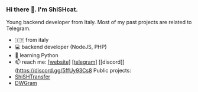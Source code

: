 ### Hi there 👋. I'm ShiSHcat.
Young backend developer from Italy. Most of my past projects are related to Telegram.
- 🇮🇹 from italy
- 💻 backend developer (NodeJS, PHP)
- 🐍 learning Python
- 📫 reach me: [\[website\]](https://shish.cat) [\[telegram\]](https://t.me/shishcat) [\[discord\]](https://discord.gg/5ffUy93Cs8
Public projects: 
- [ShiSHTransfer](https://github.com/shishcat/ShiSHTransfer)
- [DWGram](https://github.com/ShiSHcat/dwgram-public)
